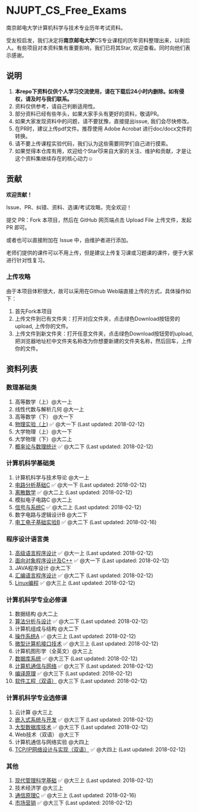 # NJUPT_CS_Free_Exams
南京邮电大学计算机科学与技术专业历年考试资料。

受友校启发，我们决定将**南京邮电大学**CS专业课程的历年资料整理出来，以利后人。有些项目对本资料集有重要影响，我们已将其Star, 欢迎查看。同时向他们表示感谢。

## 说明
1. **本repo下资料仅供个人学习交流使用，请在下载后24小时内删除。如有侵权，请及时与我们联系。**
2. 资料仅供参考，请自己判断适用性。
3. 部分资料已经有些年头，如果大家手头有更好的资料，敬请PR。 
4. 如果大家发现资料中的问题，请不要犹豫，直接提出issue, 我们会尽快修改。
5. 在PR时，建议上传pdf文件。推荐使用 Adobe Acrobat 进行doc/docx文件的转换。
6. 请不要上传课程实验代码，我们认为这些需要同学们自己进行摸索。
7. 如果觉得本仓库有用，欢迎给个Star😼来自大家的关注、维护和贡献，才是让这个资料集继续存在的核心动力☺️
   
## 贡献
**欢迎贡献！**

Issue、PR、纠错、资料、选课/考试攻略，完全欢迎！

提交 PR：Fork 本项目，然后在 GitHub 网页端点击 Upload File 上传文件，发起 PR 即可。

或者也可以直接附加在 Issue 中，由维护者进行添加。

老师们提供的课件可以不用上传，但是建议上传复习课或习题课的课件，便于大家进行针对性复习。

### 上传攻略
由于本项目体积很大，故可以采用在Github Web端直接上传的方式，具体操作如下：

1. 首先Fork本项目
2. 上传文件到已有文件夹：打开对应文件夹，点击绿色Download按钮旁的upload, 上传你的文件。
3. 上传文件到新文件夹：打开任意文件夹，点击绿色Download按钮旁的upload, 把浏览器地址栏中文件夹名称改为你想要新建的文件夹名称，然后回车，上传你的文件。

## 资料列表
### 数理基础类
1. 高等数学（上）@大一上
2. 线性代数与解析几何 @大一上
3. 高等数学（下） @大一下
4. [物理实验（上)](https://github.com/NJUPTFreeExams/NJUPT_CS_Free_Exams/tree/master/%E5%A4%A7%E4%B8%80%E4%B8%8B/%E7%89%A9%E7%90%86%E5%AE%9E%E9%AA%8C%EF%BC%88%E4%B8%8A%EF%BC%89) ✅ @大一下 (Last updated: 2018-02-12)
5. 大学物理（上）@大一下
6. 大学物理（下）@大二上
7. [概率论与数理统计](https://github.com/NJUPTFreeExams/NJUPT_CS_Free_Exams/tree/master/%E5%A4%A7%E4%BA%8C%E4%B8%8B/%E6%A6%82%E7%8E%87%E8%AE%BA%E4%B8%8E%E6%95%B0%E7%90%86%E7%BB%9F%E8%AE%A1) ✅ @大二下 (Last updated: 2018-02-12)


### 计算机科学基础类
1. 计算机科学与技术导论 @大一上
2. [电路分析基础C](https://github.com/NJUPTFreeExams/NJUPT_CS_Free_Exams/tree/master/%E5%A4%A7%E4%B8%80%E4%B8%8B/%E7%94%B5%E8%B7%AF%E5%88%86%E6%9E%90%E5%9F%BA%E7%A1%80C) ✅  @大一下 (Last updated: 2018-02-12)
3. [离散数学](https://github.com/NJUPTFreeExams/NJUPT_CS_Free_Exams/tree/master/%E5%A4%A7%E4%BA%8C%E4%B8%8A/%E7%A6%BB%E6%95%A3%E6%95%B0%E5%AD%A6) ✅ @大二上 (Last updated: 2018-02-12)
4. 模拟电子电路C @大二上
5. [信号与系统C](https://github.com/NJUPTFreeExams/NJUPT_CS_Free_Exams/tree/master/%E5%A4%A7%E4%BA%8C%E4%B8%8A/%E4%BF%A1%E5%8F%B7%E4%B8%8E%E7%B3%BB%E7%BB%9FC) ✅ @大二上 (Last updated: 2018-02-12)
6. 数字电路与逻辑设计B @大二下
7. [电工电子基础实验B](https://github.com/NJUPTFreeExams/NJUPT_CS_Free_Exams/tree/master/%E5%A4%A7%E4%BA%8C%E4%B8%8B/%E7%94%B5%E5%B7%A5%E7%94%B5%E5%AD%90%E5%9F%BA%E7%A1%80%E5%AE%9E%E9%AA%8CB) ✅ @大二下 (Last updated: 2018-02-16)

### 程序设计语言类
1. [高级语言程序设计](https://github.com/NJUPTFreeExams/NJUPT_CS_Free_Exams/tree/master/%E5%A4%A7%E4%B8%80%E4%B8%8A/%E9%AB%98%E7%BA%A7%E8%AF%AD%E8%A8%80%E7%A8%8B%E5%BA%8F%E8%AE%BE%E8%AE%A1) ✅ @大一上 (Last updated: 2018-02-12)
2. [面向对象程序设计及C++](https://github.com/NJUPTFreeExams/NJUPT_CS_Free_Exams/tree/master/%E5%A4%A7%E4%B8%80%E4%B8%8B/%E9%9D%A2%E5%90%91%E5%AF%B9%E8%B1%A1%E7%A8%8B%E5%BA%8F%E8%AE%BE%E8%AE%A1%E5%8F%8AC%2B%2B) ✅ @大一下 (Last updated: 2018-02-12)
3. JAVA程序设计 @大二下
4. [汇编语言程序设计](https://github.com/NJUPTFreeExams/NJUPT_CS_Free_Exams/tree/master/%E5%A4%A7%E4%B8%89%E4%B8%8A/%E6%B1%87%E7%BC%96%E8%AF%AD%E8%A8%80%E7%A8%8B%E5%BA%8F%E8%AE%BE%E8%AE%A1) ✅ @大二下 (Last updated: 2018-02-12)
5. [Linux编程](https://github.com/NJUPTFreeExams/NJUPT_CS_Free_Exams/tree/master/%E5%A4%A7%E4%B8%89%E4%B8%8A/Linux%E7%BC%96%E7%A8%8B) ✅ @大三上 (Last updated: 2018-02-12)

### 计算机科学专业必修课
1. 数据结构 @大二上
2. [算法分析与设计](https://github.com/NJUPTFreeExams/NJUPT_CS_Free_Exams/tree/master/%E5%A4%A7%E4%BA%8C%E4%B8%8B/%E7%AE%97%E6%B3%95%E5%88%86%E6%9E%90%E4%B8%8E%E8%AE%BE%E8%AE%A1) ✅ @大二下 (Last updated: 2018-02-12)
3. 计算机组成与结构 @大二下
4. [操作系统A](https://github.com/NJUPTFreeExams/NJUPT_CS_Free_Exams/tree/master/%E5%A4%A7%E4%B8%89%E4%B8%8A/%E6%93%8D%E4%BD%9C%E7%B3%BB%E7%BB%9FA) ✅ @大三上 (Last updated: 2018-02-12)
5. [微型计算机接口技术](https://github.com/NJUPTFreeExams/NJUPT_CS_Free_Exams/tree/master/%E5%A4%A7%E4%B8%89%E4%B8%8A/%E5%BE%AE%E5%9E%8B%E8%AE%A1%E7%AE%97%E6%9C%BA%E6%8E%A5%E5%8F%A3%E6%8A%80%E6%9C%AF) ✅ @大三上 (Last updated: 2018-02-12)
6. 计算机图形学（全英文）@大三上
7. [数据库系统](https://github.com/NJUPTFreeExams/NJUPT_CS_Free_Exams/tree/master/%E5%A4%A7%E4%B8%89%E4%B8%8B/%E6%95%B0%E6%8D%AE%E5%BA%93%E7%B3%BB%E7%BB%9F) ✅ @大三下 (Last updated: 2018-02-12)
8. [计算机通信与网络](https://github.com/NJUPTFreeExams/NJUPT_CS_Free_Exams/tree/master/%E5%A4%A7%E4%B8%89%E4%B8%8B/%E8%AE%A1%E7%AE%97%E6%9C%BA%E9%80%9A%E4%BF%A1%E4%B8%8E%E7%BD%91%E7%BB%9C) ✅ @大三下 (Last updated: 2018-02-12)
9. [编译原理](https://github.com/NJUPTFreeExams/NJUPT_CS_Free_Exams/tree/master/%E5%A4%A7%E4%B8%89%E4%B8%8B/%E7%BC%96%E8%AF%91%E5%8E%9F%E7%90%86) ✅ @大三下 (Last updated: 2018-02-12)
10. [软件工程（双语）](https://github.com/NJUPTFreeExams/NJUPT_CS_Free_Exams/tree/master/%E5%A4%A7%E4%B8%89%E4%B8%8B/%E8%BD%AF%E4%BB%B6%E5%B7%A5%E7%A8%8B%EF%BC%88%E5%8F%8C%E8%AF%AD%EF%BC%89) @大三下 (Last updated: 2018-02-12)

### 计算机科学专业选修课
1. 云计算 @大三上
2. [嵌入式系统与开发](https://github.com/NJUPTFreeExams/NJUPT_CS_Free_Exams/tree/master/%E5%A4%A7%E4%B8%89%E4%B8%8B/%E5%B5%8C%E5%85%A5%E5%BC%8F%E7%B3%BB%E7%BB%9F%E4%B8%8E%E5%BC%80%E5%8F%91) ✅ @大三下 (Last updated: 2018-02-12)
3. [大型数据库技术](https://github.com/NJUPTFreeExams/NJUPT_CS_Free_Exams/tree/master/%E5%A4%A7%E4%B8%89%E4%B8%8B/%E5%A4%A7%E5%9E%8B%E6%95%B0%E6%8D%AE%E5%BA%93%E6%8A%80%E6%9C%AF) ✅ @大三下 (Last updated: 2018-02-12)
4. Web技术（双语） @大三下
5. 计算机通信与网络实验 @大四上
6. [TCP/IP网络设计与实现（双语）](https://github.com/NJUPTFreeExams/NJUPT_CS_Free_Exams/tree/master/%E5%A4%A7%E5%9B%9B%E4%B8%8A/TCP:IP%E7%BD%91%E7%BB%9C%E8%AE%BE%E8%AE%A1%E4%B8%8E%E5%AE%9E%E7%8E%B0%EF%BC%88%E5%8F%8C%E8%AF%AD%EF%BC%89) ✅ @大四上 (Last updated: 2018-02-12)

### 其他
1. [现代管理科学基础](https://github.com/NJUPTFreeExams/NJUPT_CS_Free_Exams/tree/master/%E5%A4%A7%E4%B8%89%E4%B8%8A/%E7%8E%B0%E4%BB%A3%E7%AE%A1%E7%90%86%E7%A7%91%E5%AD%A6%E5%9F%BA%E7%A1%80) ✅ @大三上 (Last updated: 2018-02-12)
2. 技术经济学 @大三上
3. [通信原理C](https://github.com/NJUPTFreeExams/NJUPT_CS_Free_Exams/tree/master/%E5%A4%A7%E4%B8%89%E4%B8%8A/%E9%80%9A%E4%BF%A1%E5%8E%9F%E7%90%86C) ✅ @大三上 (Last updated: 2018-02-16)
4. [市场营销](https://github.com/NJUPTFreeExams/NJUPT_CS_Free_Exams/tree/master/%E5%A4%A7%E4%B8%89%E4%B8%8B/%E5%B8%82%E5%9C%BA%E8%90%A5%E9%94%80) ✅ @大三下 (Last updated: 2018-02-12)
